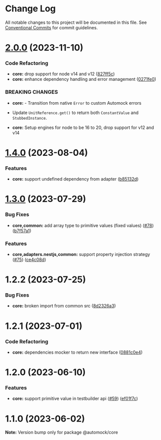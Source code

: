 # Change Log

All notable changes to this project will be documented in this file.
See [Conventional Commits](https://conventionalcommits.org) for commit guidelines.

# [2.0.0](https://github.com/automock/automock/compare/@automock/core@1.4.0...@automock/core@2.0.0) (2023-11-10)

### Code Refactoring

- **core:** drop support for node v14 and v12 ([827ff5c](https://github.com/automock/automock/commit/827ff5c833cdfdb1960012df3791b8ec01a08944))
- **core:** enhance dependency handling and error management ([0271fe0](https://github.com/automock/automock/commit/0271fe0166b01ae45b47e3e06100525b050ff869))

### BREAKING CHANGES

- **core:** - Transition from native `Error` to custom Automock errors

* Update `UnitReference.get()` to return both `ConstantValue` and `StubbedInstance`.

- **core:** Setup engines for node to be 16 to 20, drop support for v12 and v14

# [1.4.0](https://github.com/omermorad/automock/compare/@automock/core@1.3.0...@automock/core@1.4.0) (2023-08-04)

### Features

- **core:** support undefined dependency from adapter ([b85132d](https://github.com/omermorad/automock/commit/b85132d65ec4a5be7327597c47b29a4f281ff1ef))

# [1.3.0](https://github.com/omermorad/automock/compare/@automock/core@1.2.2...@automock/core@1.3.0) (2023-07-29)

### Bug Fixes

- **core,common:** add array type to primitive values (fixed values) ([#78](https://github.com/omermorad/automock/issues/78)) ([b7f57a1](https://github.com/omermorad/automock/commit/b7f57a10e7ff3a231a2a69ba7ad3d6c79941ce82))

### Features

- **core,adapters.nestjs,common:** support property injection strategy ([#75](https://github.com/omermorad/automock/issues/75)) ([ce4c08d](https://github.com/omermorad/automock/commit/ce4c08dde68d63f95b766fa0b942d7794069d0bf))

# 1.2.2 (2023-07-25)

### Bug Fixes

- **core:** broken import from common src ([8d2326a3](https://github.com/omermorad/automock/commit/8d2326a3ec33853214de767aa90ebd46517fd234))

# 1.2.1 (2023-07-01)

### Code Refactoring

- **core:** dependencies mocker to return new interface ([0881c0e4](https://github.com/omermorad/automock/commit/0881c0e468951166be3afe14454bb45d319859bd))

# 1.2.0 (2023-06-10)

### Features

- **core:** support primitive value in testbuilder api ([#59](https://github.com/omermorad/automock/issues/59)) ([ef01f7c](https://github.com/omermorad/automock/commit/ef01f7ccc95867c66f992e78d7de90c353e53671))

# 1.1.0 (2023-06-02)

**Note:** Version bump only for package @automock/core
